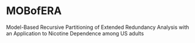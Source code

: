 # MOBofERA
Model-Based Recursive Partitioning of Extended Redundancy Analysis with an Application to Nicotine Dependence among US adults
